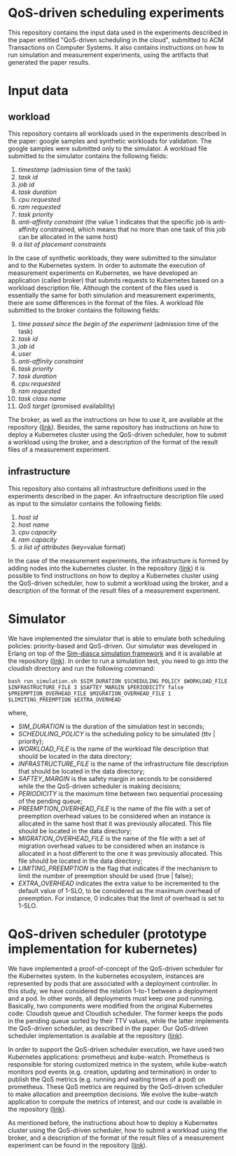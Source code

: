 # QoS-driven scheduling experiments

This repository contains the input data used in the experiments described in the paper entitled "QoS-driven scheduling in the cloud", submitted to ACM Transactions on Computer Systems. It also contains instructions on how to run simulation and measurement experiments, using the artifacts that generated the paper results.

# Input data

## workload

This repository contains all workloads used in the experiments described in the paper: google samples and synthetic workloads for validation. The google samples were submitted only to the simulator. A workload file submitted to the simulator contains the following fields: 
1. *timestamp* (admission time of the task)
2. *task id*
3. *job id*
4. *task duration*
5. *cpu requested*
6. *ram requested*
7. *task priority*
8. *anti-affinity constraint* (the value 1 indicates that the specific job is anti-affinity constrained, which means that no more than one task of this job can be allocated in the same host)
9. *a list of placement constraints*

In the case of synthetic workloads, they were submitted to the simulator and to the Kubernetes system. In order to automate the execution of measurement experiments on Kubernetes, we have developed an application (called broker) that submits requests to Kubernetes based on a workload description file. Although the content of the files used is essentially the same for both simulation and measurement experiments, there are some differences in the format of the files. A workload file submitted to the broker contains the following fields:
1. *time passed since the begin of the experiment* (admission time of the task)
2. *task id*
3. *job id*
4. *user*
5. *anti-affinity constraint*
6. *task priority*
7. *task duration*
8. *cpu requested*
9. *ram requested*
10. *task class name*
11. *QoS target* (promised availability)

The broker, as well as the instructions on how to use it, are available at the repository ([link](https://github.com/cloudish-ufcg/cloudish-kubernetes-experiment/tree/experiments-journal-paper)). Besides, the same repository has instructions on how to deploy a Kubernetes cluster using the QoS-driven scheduler, how to submit a workload using the broker, and a description of the format of the result files of a measurement experiment. 

## infrastructure

This repository also contains all infrastructure definitions used in the experiments described in the paper. An infrastructure description file used as input to the simulator contains the following fields: 
1. *host id*
2. *host name*
3. *cpu capacity*
4. *ram capacity*
5. *a list of attributes* (key=value format)

In the case of the measurement experiments, the infrastructure is formed by adding nodes into the kubernetes cluster. In the repository ([link](https://github.com/cloudish-ufcg/cloudish-kubernetes-experiment/tree/experiments-journal-paper)) it is possible to find instructions on how to deploy a Kubernetes cluster using the QoS-driven scheduler, how to submit a workload using the broker, and a description of the format of the result files of a measurement experiment.

# Simulator 

We have implemented the simulator that is able to emulate both scheduling policies: priority-based and QoS-driven. Our simulator was developed in Erlang on top of the [Sim-diasca simulation framework](http://sim-diasca.com) and it is available at the repository ([link](https://forge.ericsson.net/plugins/git/ufcg-er/cloudish?a=tree&hb=experiments-journal-paper)). In order to run a simulation test, you need to go into the cloudish directory and run the following command:

`bash run_simulation.sh $SIM_DURATION $SCHEDULING_POLICY $WORKLOAD_FILE $INFRASTRUCTURE_FILE 3 $SAFTEY_MARGIN $PERIODICITY false $PREEMPTION_OVERHEAD_FILE $MIGRATION_OVERHEAD_FILE 1 $LIMITING_PREEMPTION $EXTRA_OVERHEAD`

where,
- *SIM_DURATION* is the duration of the simulation test in seconds;
- *SCHEDULING_POLICY* is the scheduling policy to be simulated {ttv | priority};
- *WORKLOAD_FILE* is the name of the workload file description that should be located in the data directory;
- *INFRASTRUCTURE_FILE* is the name of the infrastructure file description that should be located in the data directory;
- *SAFTEY_MARGIN* is the safety margin in seconds to be considered while the the QoS-driven scheduler is making decisions; 
- *PERIODICITY* is the maximum time between two sequential processing of the pending queue;
- *PREEMPTION_OVERHEAD_FILE* is the name of the file with a set of preemption overhead values to be considered when an instance is allocated in the same host that it was previously allocated. This file should be located in the data directory;
- *MIGRATION_OVERHEAD_FILE* is the name of the file with a set of migration overhead values to be considered when an instance is allocated in a host different to the one it was previously allocated. This file should be located in the data directory;
- *LIMITING_PREEMPTION* is the flag that indicates if the mechanism to limit the number of preemption should be used {true | false};
- *EXTRA_OVERHEAD* indicates the extra value to be incremented to the default value of 1-SLO, to be considered as the maximum overhead of preemption. For instance, 0 indicates that the limit of overhead is set to 1-SLO.

# QoS-driven scheduler (prototype implementation for kubernetes)

We have implemented a proof-of-concept of the QoS-driven scheduler for the Kubernetes system. In the kubernetes ecosystem, instances are represented by pods that are associated with a deployment controller. In this study, we have considered the relation 1-to-1 between a deployment and a pod. In other words, all deployments must keep one pod running. Basically, two components were modified from the original Kubernetes code: Cloudish queue and Cloudish scheduler. The former keeps the pods in the pending queue sorted by their TTV values, while the latter implements the QoS-driven scheduler, as described in the paper. Our QoS-driven scheduler implementation is available at the repository ([link](https://github.com/cloudish-ufcg/cloudish-kubernetes/tree/experiments-journal-paper)).

In order to support the QoS-driven scheduler execution, we have used two Kubernetes applications: prometheus and kube-watch. Prometheus is responsible for storing customized metrics in the system, while kube-watch monitors pod events (e.g. creation, updating and termination) in order to publish the QoS metrics (e.g. running and waiting times of a pod) on prometheus. These QoS metrics are required by the QoS-driven scheduler to make allocation and preemption decisions. We evolve the kube-watch application to compute the metrics of interest, and our code is available in the repository ([link](https://github.com/cloudish-ufcg/cloudish-kube-watch/tree/experiments-journal-paper)).   

As mentioned before, the instructions about how to deploy a Kubernetes cluster using the QoS-driven scheduler, how to submit a workload using the broker, and a description of the format of the result files of a measurement experiment can be found in the repository ([link](https://github.com/cloudish-ufcg/cloudish-kubernetes-experiment/tree/experiments-journal-paper)).
